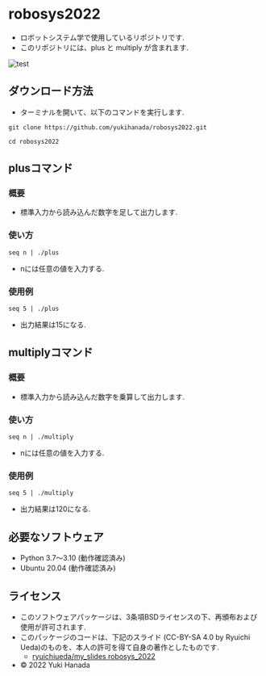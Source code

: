 # robosys2022
* ロボットシステム学で使用しているリポジトリです.
* このリポジトリには、plus と multiply が含まれます.

![test](https://github.com/yukihanada/robosys2022/actions/workflows/test.yml/badge.svg)

## ダウンロード方法
* ターミナルを開いて、以下のコマンドを実行します.
```
git clone https://github.com/yukihanada/robosys2022.git
```
```
cd robosys2022
```

## plusコマンド
### 概要
* 標準入力から読み込んだ数字を足して出力します.

### 使い方
```
seq n | ./plus
```
* nには任意の値を入力する.

### 使用例
```
seq 5 | ./plus
```
* 出力結果は15になる.

## multiplyコマンド
### 概要
* 標準入力から読み込んだ数字を乗算して出力します.

### 使い方
```
seq n | ./multiply
```
* nには任意の値を入力する.

### 使用例
```
seq 5 | ./multiply
```
* 出力結果は120になる.

## 必要なソフトウェア
* Python 3.7～3.10 (動作確認済み)
* Ubuntu 20.04 (動作確認済み)

## ライセンス
* このソフトウェアパッケージは、3条項BSDライセンスの下、再頒布および使用が許可されます.
* このパッケージのコードは、下記のスライド (CC-BY-SA 4.0 by Ryuichi Ueda)のものを、本人の許可を得て自身の著作としたものです.
  * [ryuichiueda/my_slides robosys_2022](https://github.com/ryuichiueda/my_slides/tree/master/robosys_2022)
* © 2022 Yuki Hanada
